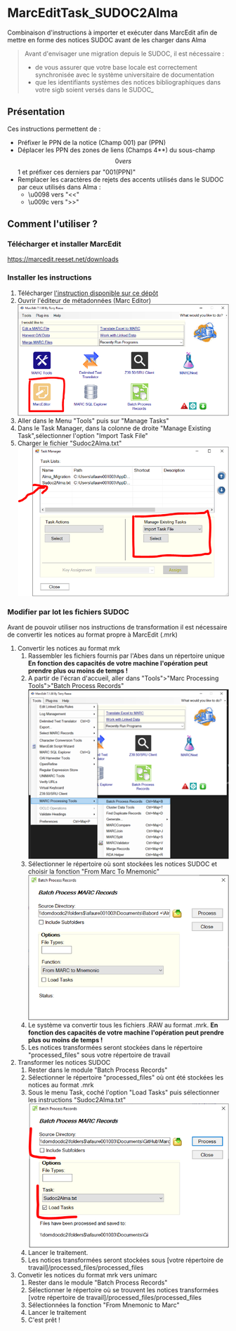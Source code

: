 # MarcEditTask_SUDOC2Alma
Combinaison d'instructions à importer et exécuter dans MarcEdit afin de mettre en forme des notices SUDOC avant de les charger dans Alma

>Avant d'envisager une migration depuis le SUDOC, il est nécessaire :
>  * de vous assurer que votre base locale est correctement synchronisée avec le système universitaire de documentation
>  * que les identifiants systèmes des notices bibliographiques dans votre sigb soient versés dans le SUDOC_
## Présentation
Ces instructions permettent de :
  * Préfixer le PPN de la notice (Champ 001) par (PPN)
  * Déplacer les PPN des zones de liens (Champs 4**) du sous-champ $$0 vers $$1 et préfixer ces derniers par "001(PPN)"
  * Remplacer les caractères de rejets des accents utilisés dans le SUDOC par ceux utilisés dans Alma :
    * \u0098 vers "<<"
    * \u009c vers ">>"

## Comment l'utiliser ?

### Télécharger et installer MarcEdit
https://marcedit.reeset.net/downloads

### Installer les instructions 
1. Télécharger [l'instruction disponible sur ce dépôt ](Sudoc2Alma.txt)
2. Ouvrir l'éditeur de métadonnées (Marc Editor) ![Marc Editor](/img/Capture1.PNG)
3. Aller dans le Menu "Tools" puis sur "Manage Tasks"
4. Dans le Task Manager, dans la colonne de droite "Manage Existing Task",sélectionner l'option "Import Task File"
5. Charger le fichier "Sudoc2Alma.txt" ![Marc Editor](/img/Capture2.PNG)

### Modifier par lot les fichiers SUDOC 
Avant de pouvoir utiliser nos instructions de transformation il est nécessaire de convertir les notices au format propre à MarcEdit (.mrk)
1. Convertir les notices au format mrk
   1. Rassembler les fichiers fournis par l'Abes dans un répertoire unique **En fonction des capacités de votre machine l'opération peut prendre plus ou moins de temps !**
   2. A partir de l'écran d'accueil, aller dans "Tools">"Marc Processing Tools">"Batch Process Records" ![Marc Editor Tools](/img/Capture3.PNG)
   3. Sélectionner le répertoire où sont stockées les notices SUDOC et choisir la fonction "From Marc To Mnemonic" ![Batch Process Records convert to MRK](/img/Capture4.PNG)  
   4. Le système va convertir tous les fichiers .RAW au format .mrk. **En fonction des capacités de votre machine l'opération peut prendre plus ou moins de temps !**
   5. Les notices transformées seront stockées dans le répertoire "processed_files" sous votre répertoire de travail
2. Transformer les notices SUDOC
   1. Rester dans le module "Batch Process Records"
   2. Sélectionner le répertoire "processed_files" où ont été stockées les notices au format .mrk
   3. Sous le menu Task, coché l'option "Load Tasks" puis sélectionner les instructions "Sudoc2Alma.txt" ![Batch Process Records Load Tasks](/img/Capture5.PNG)  
   4. Lancer le traitement. 
   5. Les notices transformées seront stockées sous [votre répertoire de travail]/processed_files/processed_files
3. Convetir les notices du format mrk vers unimarc
   1. Rester dans le module "Batch Process Records"
   2. Sélectionner le répertoire où se trouvent les notices transformées [votre répertoire de travail]/processed_files/processed_files
   3. Sélectionnées la fonction "From Mnemonic to Marc"
   4. Lancer le traitement
   5. C'est prêt !
